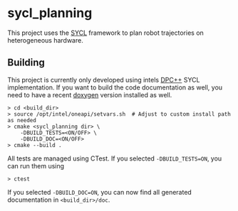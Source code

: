 sycl_planning
=============

This project uses the [SYCL](https://www.khronos.org/sycl/) framework to plan robot trajectories on heterogeneous hardware.

Building
--------

This project is currently only developed using intels [DPC++](https://software.intel.com/content/www/us/en/develop/tools/oneapi/components/dpc-compiler.html) SYCL implementation.
If you want to build the code documentation as well, you need to have a recent [doxygen](https://www.doxygen.nl) version installed as well.

```console
> cd <build_dir>
> source /opt/intel/oneapi/setvars.sh  # Adjust to custom install path as needed
> cmake <sycl_planning dir> \
    -DBUILD_TESTS=<ON/OFF> \
    -DBUILD_DOC=<ON/OFF>
> cmake --build .
```

All tests are managed using CTest.
If you selected ```-DBUILD_TESTS=ON```, you can run them using

```console
> ctest
```

If you selected ```-DBUILD_DOC=ON```, you can now find all generated documentation in ```<build_dir>/doc```.
